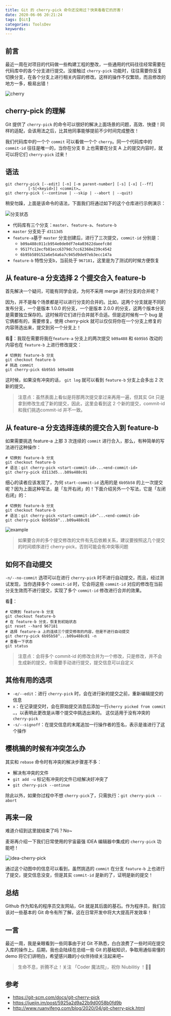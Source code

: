 ```yaml
---
title: Git 的 cherry-pick 命令还没用过？快来看看它的厉害！
date: 2020-06-06 20:21:24
tags: [Git]
categories: ToolsDev
keywords:
---
```


## 前言

最近一周在对项目的代码做一些构建工程的整改，一些通用的代码往往经常需要在代码库中的各个分支进行提交。没接触过 `cherry-pick` 功能时，往往需要你反复切换分支，在各个分支上进行相关内容的修改。这样的操作不仅繁琐，而且修改的地方一多，极易出错！

![cherry](https://gitee.com/michael_xiang/images/raw/master/uPic/BDuC2R.png)

## cherry-pick 的理解

Git 提供了 `cherry-pick` 的命令可以很好的解决上面场景的问题，高效、快捷！同样的适配，会该用法之后，比其他同事能够提前不少时间完成整改！

我们代码库中的一个个 `commit` 可以看做一个个 `cherry`。同一个代码库中的 `commit-id` 往往是唯一的，当你在分支 B 上也需要在分支 A 上的提交内容时，就可以将它们 `cherry-pick` 过来！

## 语法

```shell
git cherry-pick [--edit] [-n] [-m parent-number] [-s] [-x] [--ff]
		  [-S[<keyid>]] <commit>…
git cherry-pick (--continue | --skip | --abort | --quit)
```

稍安勿躁，上面是该命令的语法，下面我们将通过如下的这个仓库进行示例演示：

![分支状态](https://gitee.com/michael_xiang/images/raw/master/uPic/TgNQya.png)

- 代码库有三个分支：`master`、`feature-a`、`feature-b`
- `master` 分支处于 `d3113d5`
- `feature-a`基于 `master` 分支创建后，进行了三次提交，`commit-id` 分别是：
  - `b09a488c011cb954e0de0df7e4a03622daeefc8d`
  - `9517fc12ecfb81ecc6379dc7cc62368e239c4542`
  - `6b95b589152a6e54a6a7c945d9de97eb3ecc147a`
- `feature-b` 特性分支b，当前处于 `967181`，这里是为了测试的时候方便恢复

## 从 feature-a 分支选择 2 个提交合入 feature-b

首先解决一个疑问，可能有同学会说，为何不采用 merge 进行分支的合并呢？

因为，并不是每个场景都是可以进行分支的合并的。比如，这两个分支就是不同的发布分支，一个是版本 1.0.0 的分支，一个是版本 2.0.0 的分支，这两个版本分支是需要独立保存的。这时候将它们进行合并就不合适。但是这时候有一个 bug 是它俩都有的，需要修复。使用 cherry-pick 就可以仅仅将你在一个分支上修复的内容筛选出来，提交到另一个分支上！

看🌰：我现在需要将我在`feature-a` 分支上的两次提交 `b09a488` 和 `6b95b5` 改动的内容也在 `feature-b` 上进行修改提交：

```shell
# 切换到 feature-b 分支
git checkout feature-b
# 挑选 commit
git cherry-pick 6b95b5 b09a488
```

这时候，如果没有冲突的话， `git log` 就可以看到 `feature-b` 分支上会多出  2 次新的提交。

> 注意点：虽然表面上看似是将那两次提交拿过来再用一遍，但其实 Git 只是拿到修改生成了新的提交，因此，这里会看到这 2 个新的提交，commit-id 和我们挑选commit-id 并不一致。

## 从 feature-a 分支选择连续的提交合入到 feature-b

如果需要挑选 feature-a 上那 3 次连续的 `commit` 进行合入，那么，有种简单的写法进行这种操作：

```shell
# 切换到 feature-b 分支
git checkout feature-b
# 语法：git cherry-pick <start-commit-id>...<end-commit-id>
git cherry-pick d3113d5...b09a488c01
```

细心的读者应该发现了，为何 `start-commit-id` 选用的是 `6b95b58` 的上一次提交呢？因为上面这种写法，是「左开右闭」的！下面介绍另外一个写法，它是「左闭右闭」的：

```shell
# 切换到 feature-b 分支
git checkout feature-b
# 语法：git cherry-pick <start-commit-id>^...<end-commit-id>
git cherry-pick 6b95b58^...b09a488c01
```

![example](https://gitee.com/michael_xiang/images/raw/master/uPic/okBOuD.jpg)

> 如果要合并的多个提交修改的文件有先后依赖关系，建议要按照这几个提交的时间顺序进行 cherry-pick，否则可能会有冲突等问题

## 如何不自动提交

`-n/--no-commit` 选项可以在进行 `cherry-pick` 时不进行自动提交，而且，经过测试发现，当你选择多个 `commit-id` 时，它会将这些 `commit-id` 对应的修改在当前分支生效而不进行提交，实现了多个 `commit-id` 修改进行合并的效果。

看🌰：

```shell
# 切换到 feature-b 分支
git checkout feature-b
# 在 feature-b 分支，恢复到初始状态
git reset --hard 967181
# 选择 feature-a 上的连续三个提交修改的内容，但是不进行自动提交
git cherry-pick 6b95b58^...b09a488c01 -n
# 查看一下状态
git status
```

> 注意点：会将多个 commit-id 的修改合并为一个修改，只是修改，并不会生成新的提交，你需要手动进行提交，提交信息可以自定义

## 其他有用的选项

- `-e/--edit`：进行 `cherry-pick` 时，会在进行新的提交之前，重新编辑提交的信息
- `x`：在记录提交时，会在原始提交消息后添加一行`cherry picked from commit …`，以表明此更改是从哪个提交中挑选出来的。 这仅适用于没有冲突的 `cherry-pick`
- `-s/--signoff`：在提交信息的末尾追加一行操作者的签名，表示是谁进行了这个操作

## 樱桃摘的时候有冲突怎么办

其实和 `rebase` 命令时有冲突的解决步骤差不多：

- 解决有冲突的文件
- `git add -u` 标记有冲突的文件已经解决好冲突了
- `git cherry-pick --ontinue`

除此以外，如果你过程中不想 `cherry-pick`了，只需执行：`git cherry-pick --abort`

## 再来一段

难道介绍到这里就结束了吗？No~

麦哥再介绍一下我们日常使用的宇宙最强 IDEA 编辑器中集成的 `cherry-pick` 功能吧！

![idea-cherry-pick](https://gitee.com/michael_xiang/images/raw/master/uPic/idea-cherry-pick.gif)

通过这个动图中的信息可以看到，虽然挑选的 `commit` 在分支 `feature-b` 上也进行了提交，提交信息没变，但是其实 `commit-id` 是新的了，证明是新的提交！

## 总结

Github 作为知名的程序员交友网站，Git 就是其后面的基石。作为程序员，我们应该对一些基本的 Git 命令有所了解，这在日常开发中将大大提高开发效率！

## 一言

最近一周，我是亲眼看到一些同事由于对 Git 不熟悉，白白浪费了一些时间在提交入库的操作上。后期，我也会陆续在总结一些 Git 的基础知识，争取用通俗易懂的 demo 将它们讲明白，希望感兴趣的小伙伴持续关注起来吧~

> 生命不息，折腾不止！关注 「Coder 魔法院」，祝你 Niubilitiy ！🐂🍺

## 参考

- https://git-scm.com/docs/git-cherry-pick
- https://juejin.im/post/5925a2d9a22b9d0058b0fd9b
- http://www.ruanyifeng.com/blog/2020/04/git-cherry-pick.html